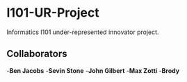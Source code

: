 # I101-UR-Project
Informatics I101 under-represented innovator project.

## Collaborators
-**Ben Jacobs**
-**Sevin Stone**
-**John Gilbert**
-**Max Zotti**
-**Brody**

